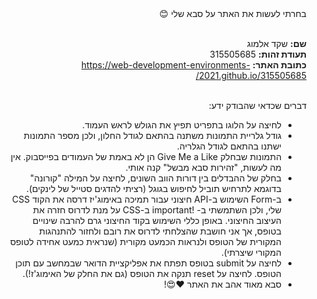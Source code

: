 <div dir='rtl' align='right'>
בחרתי לעשות את האתר על סבא שלי 😊
<br>
  <br>
  
**שם:** שקד אלמוג
<br>
**תעודת זהות:** 315505685
<br>
**כתובת האתר:** https://web-development-environments-2021.github.io/315505685/
<br>
<br>
  

דברים שכדאי שהבודק ידע:
<br>

 - לחיצה על הלוגו בתפריט תפיץ את הגולש לראש העמוד.
 - גודל גלריית התמונות משתנה בהתאם לגודל החלון, ולכן מספר התמונות ישתנו בהתאם לגודל הגלריה.
 - התמונות שבחלק Give Me a Like הן לא באמת של העמודים בפייסבוק. אין מה
   לעשות, "זהירות סבא מבשל" קנה אותי.
 - בחלק של ההבדלים בין דורות הווב השונים, לחיצה על המילה "קורונה" בדוגמא
   לתרחיש תוביל לחיפוש בגוגל (רציתי להדגים סטייל של לינקים).
 - ב-Form השימוש ב-API חיצוני עבור תמיכה באימוג'יז דרסה את הקוד CSS שלי,
   ולכן השתמשתי ב- !important ב-CSS על מנת לדרוס חזרה את העיצוב החיצוני.
   באופן כללי השימוש בקוד החיצוני גרם להרבה שינויים בטופס, אך אני חושבת
   שהצלחתי לדרוס את רובם ולחזור להתנהגות המקורית של הטופס ולנראות הכמעט
   מקורית (שנראית כמעט אחידה לטופס המקורי שיצרתי).
 - לחיצה על submit בטופס תפתח את אפליקציית הדואר שבמחשב עם תוכן הטופס.
   לחיצה על reset תנקה את הטופס (גם את החלק של האימוג'ז!).
 - סבא מאוד אהב את האתר ❤😍!
</div>
